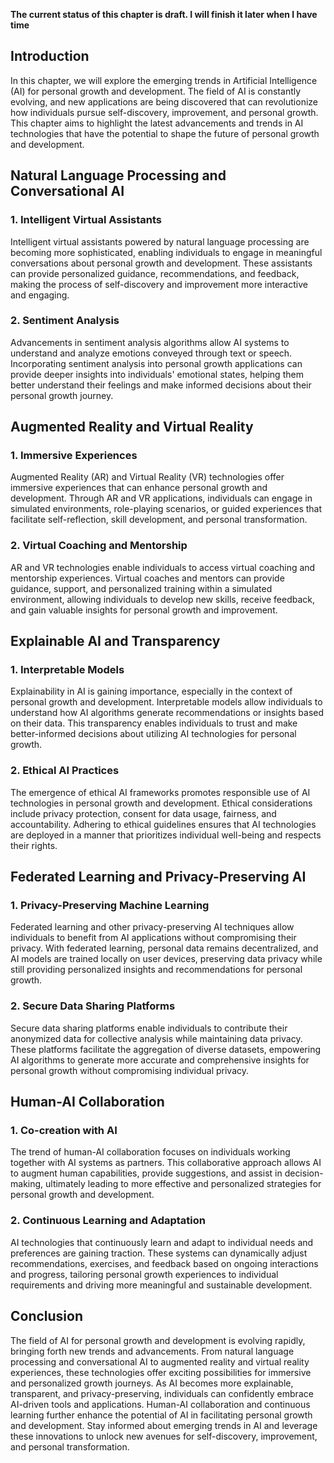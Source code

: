 **The current status of this chapter is draft. I will finish it later when I have time**

Introduction
------------

In this chapter, we will explore the emerging trends in Artificial Intelligence (AI) for personal growth and development. The field of AI is constantly evolving, and new applications are being discovered that can revolutionize how individuals pursue self-discovery, improvement, and personal growth. This chapter aims to highlight the latest advancements and trends in AI technologies that have the potential to shape the future of personal growth and development.

Natural Language Processing and Conversational AI
-------------------------------------------------

### 1. Intelligent Virtual Assistants

Intelligent virtual assistants powered by natural language processing are becoming more sophisticated, enabling individuals to engage in meaningful conversations about personal growth and development. These assistants can provide personalized guidance, recommendations, and feedback, making the process of self-discovery and improvement more interactive and engaging.

### 2. Sentiment Analysis

Advancements in sentiment analysis algorithms allow AI systems to understand and analyze emotions conveyed through text or speech. Incorporating sentiment analysis into personal growth applications can provide deeper insights into individuals' emotional states, helping them better understand their feelings and make informed decisions about their personal growth journey.

Augmented Reality and Virtual Reality
-------------------------------------

### 1. Immersive Experiences

Augmented Reality (AR) and Virtual Reality (VR) technologies offer immersive experiences that can enhance personal growth and development. Through AR and VR applications, individuals can engage in simulated environments, role-playing scenarios, or guided experiences that facilitate self-reflection, skill development, and personal transformation.

### 2. Virtual Coaching and Mentorship

AR and VR technologies enable individuals to access virtual coaching and mentorship experiences. Virtual coaches and mentors can provide guidance, support, and personalized training within a simulated environment, allowing individuals to develop new skills, receive feedback, and gain valuable insights for personal growth and improvement.

Explainable AI and Transparency
-------------------------------

### 1. Interpretable Models

Explainability in AI is gaining importance, especially in the context of personal growth and development. Interpretable models allow individuals to understand how AI algorithms generate recommendations or insights based on their data. This transparency enables individuals to trust and make better-informed decisions about utilizing AI technologies for personal growth.

### 2. Ethical AI Practices

The emergence of ethical AI frameworks promotes responsible use of AI technologies in personal growth and development. Ethical considerations include privacy protection, consent for data usage, fairness, and accountability. Adhering to ethical guidelines ensures that AI technologies are deployed in a manner that prioritizes individual well-being and respects their rights.

Federated Learning and Privacy-Preserving AI
--------------------------------------------

### 1. Privacy-Preserving Machine Learning

Federated learning and other privacy-preserving AI techniques allow individuals to benefit from AI applications without compromising their privacy. With federated learning, personal data remains decentralized, and AI models are trained locally on user devices, preserving data privacy while still providing personalized insights and recommendations for personal growth.

### 2. Secure Data Sharing Platforms

Secure data sharing platforms enable individuals to contribute their anonymized data for collective analysis while maintaining data privacy. These platforms facilitate the aggregation of diverse datasets, empowering AI algorithms to generate more accurate and comprehensive insights for personal growth without compromising individual privacy.

Human-AI Collaboration
----------------------

### 1. Co-creation with AI

The trend of human-AI collaboration focuses on individuals working together with AI systems as partners. This collaborative approach allows AI to augment human capabilities, provide suggestions, and assist in decision-making, ultimately leading to more effective and personalized strategies for personal growth and development.

### 2. Continuous Learning and Adaptation

AI technologies that continuously learn and adapt to individual needs and preferences are gaining traction. These systems can dynamically adjust recommendations, exercises, and feedback based on ongoing interactions and progress, tailoring personal growth experiences to individual requirements and driving more meaningful and sustainable development.

Conclusion
----------

The field of AI for personal growth and development is evolving rapidly, bringing forth new trends and advancements. From natural language processing and conversational AI to augmented reality and virtual reality experiences, these technologies offer exciting possibilities for immersive and personalized growth journeys. As AI becomes more explainable, transparent, and privacy-preserving, individuals can confidently embrace AI-driven tools and applications. Human-AI collaboration and continuous learning further enhance the potential of AI in facilitating personal growth and development. Stay informed about emerging trends in AI and leverage these innovations to unlock new avenues for self-discovery, improvement, and personal transformation.
